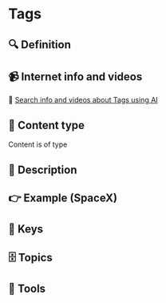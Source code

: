 
# Tags


## 🔍 Definition



## 📹 Internet info and videos
🤖 [Search info and videos about Tags using AI](https://www.perplexity.ai/search?q=videos+about+Tags:+
)

## 📰 Content type 
Content is of type 

## 📖 Description


## 👉 Example (SpaceX)



## 🔑 Keys



## 🗄️ Topics


## 🧰 Tools

